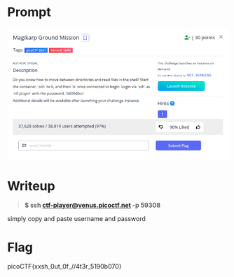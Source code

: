 <h1>
  Prompt
</h1>

![alt text](prompt.png)

<h1>
  Writeup
</h1>

> **$ ssh ctf-player@venus.picoctf.net -p 59308**
<p>simply copy and paste username and password<p>

<h1>
  Flag
</h1>
picoCTF{xxsh_0ut_0f_//4t3r_5190b070}
